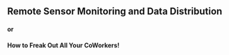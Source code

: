 ## Remote Sensor Monitoring and Data Distribution

#### or 

#### How to Freak Out All Your CoWorkers!